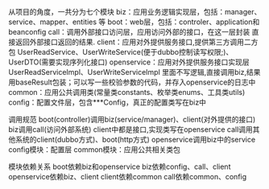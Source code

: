 从项目的角度，一共分为七个模块
biz：应用业务逻辑实现层，包括：manager、service、mapper、entities 等
boot：web层，包括：controler、application和beanconfig
call：调用外部接口访问层，应用访问外部的接口，在这一层封装
    直接返回外部接口返回的结果.
client：应用对外提供服务接口,提供第三方调用二方包
    UserReadService、UserWriteService(便于dubbo控制读写权限;)、UserDTO(需要实现序列化接口)
openservice：应用对外提供服务接口实现层
    UserReadServiceImpl、UserWriteServiceImpl
    里面不写逻辑,直接调用biz,结果用baseResult包装；可以写一些校验参数的代码，并存入openservice的日志中
common：应用公共调用类(常量类constants、枚举类enums、工具类utils)
config：配置文件层，包含***Config，真正的配置类写在biz中

调用规范
    boot(controller)调用biz(service/manager)、client(对外提供的接口)
    biz调用call(访问外部系统)
    client中都是接口,实现类写在openservice
    call调用其他系统的client(dubbo方式)、boot(http方式)
    openservice调用biz中的service
    config模块：配置层
    common模块：应用公共相关类包

模块依赖关系
    boot依赖biz和openservice
    biz依赖config、call、client
    openservice依赖biz、client
    client依赖common
    call依赖common、config


